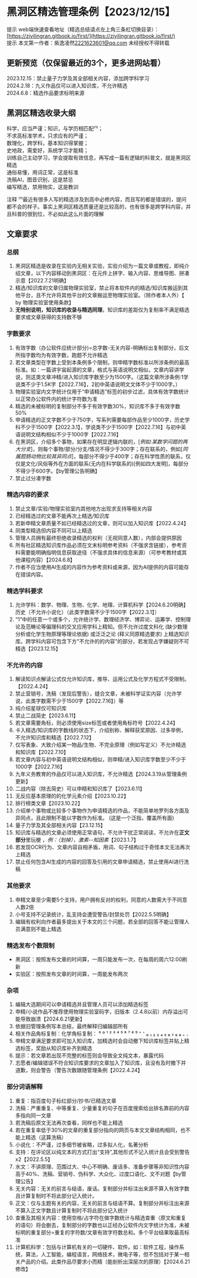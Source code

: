# 黑洞区精选管理条例【2023/12/15】

提示 web端快速查看地址（精选总结请点左上角三条杠切换目录）：[https://ziyilingran.gitbook.io/first/](https://ziyilingran.gitbook.io/first/)  
提示 本文第一作者：紫逸凌然<2221623601@qq.com> 未经授权不得转载

## 更新预览（仅保留最近的3个，更多进网站看）
2023.12.15：禁止量子力学及其全部相关内容，添加跨学科学习  
2024.2.18：九义作品仅可以进入知识库，不允许精选  
2024.6.8：精选作品要求标明来源

## 黑洞区精选收录大纲
科学，应当严谨；知识，与学历相匹配⁽¹⁾；  
不求高标准学术，只求应有的严谨；  
数理化，跨学科，基本知识得掌握；  
史地政，需爱好，系统学习才能精；  
训练自己主动学习，学会提取有效信息，再写成一篇有逻辑的科普文，就是黑洞区精选  
通俗易懂，用词正常，这是标准  
洗稿AI，图音识别，这是禁忌  
编写精选，禁用物实，这是教训  

注释 ⁽¹⁾最近有很多人写的精选涉及到高中必修内容，而且写的都是错误的，提问都不会的样子。事实上黑洞区精选质量还是比较高的，也有很多是跨学科内容，并且科普的很到位，不必如此这么片面的理解


## 文章要求

### 总纲
1. 黑洞区精选是收录在实验内无相关实验，实验介绍为一篇文章或教程，即纯介绍文章，以下内容移动到黑洞区：在元件上拼字、输入内容、思维导图、拼凑示意【2022.7.21明确】      
2. 精选/知识库的文章归属物理实验室，禁止将本软件内的精选/知识库搬运到其他平台，且不允许将其他平台的文章搬运至物理实验室。（除作者本人外）【 by 物理实验室使用条款】  
3. **无特别说明，知识库的收录与精选同理**，知识库的差距仅为复制率不满足精选要求或文章获得的支持数不够  

### 字数要求
1. 有效字数（办公软件应统计部分)=总字数-无关内容-明确标出复制部分，后文所指字数均为有效字数，跑题不允许精选
2. 若文章类型在字数上受到本条例多个限制，则申精字数标准以所涉条例的最高标准。如：一篇讲宇宙起源的文章，格式与英语说明文相似，文章内容讲学说，则这类文章冲精/进入知识库字数至少为1500字。（这篇文章所涉条例:1学说类不少于1.5K字【2022.7.16】，2初中英语说明文文体不少于1000字。）
3. 物理实验室内文字统计仅用于“申请精选”标签的初步过滤，具体有效字数统计以正常办公软件内的统计字符数为准
4. 精选的未被标明的复制部分不多于有效字数30%，知识库不多于有效字数50%
5. 申请精选的正文字数不少于750字，写系列需要每部作品至少1000字，历史学科不少于1500字【2022.3.1】，学说类不少于1500字【2022.7.16】与初中英语说明文结构相似不少于1000字【2022.7.16】
6. 在黑洞区，介绍多个事物，如果存在明显逻辑内联的，[*例如:某数学问题的两大分支*]，则每个事物/部分/分支/情况不得少于300字；存在联系的，例如[*同属腔肠动物比较其异同点*]，每部分不得少于400字；存在科学性质的联系，仅仅是文化/风俗等外在方面的联系(无内在科学联系的)[例如四大发明]，每部分不得少于600字。【by管理公告明确】
7. 禁止过分凑字数

### 精选内容的要求
1. 禁止文章/实验/物理实验室内其他地方出现求支持等相关内容
2. 已经精选过的文章不能再次上精选/知识库
3. 若新申精文章质量不如已经精选过的文章，则可以加入知识库【2022.4.24】
4. 同类型精选但内容不同可以上精选
5. 管理人员拥有最终拒绝收录精选的权利（无视同意人数），内部会提供原因
6. 所有社区精选知识库作品必须在文末标明参考资料（不强求含链接），参考资料需要能明确指明信息获取途径（不强求具体的信息来源）（可参考教材或其他课程内容）【2024.6.8】
7. 作者不应当使用AI生成的内容作为参考资料或来源，因为AI提供的内容可能存在错误内容。

### 精选学科要求
1. 允许学科：数学、物理、生物、化学、地理、计算机科学【2024.6.20明确】历史（不允许小说化）（此类字数需不少于1500字【2022.3.1】）
2. “1”中的任意一个或多个，允许统计学、数理经济学、博弈论、运筹学、控制理论及范畴论等偏理科的交叉应用学科上精知。但不允许过度文科化 (缺少数理分析或化学生物原理等理论依据) 或泛泛之论 (释义同原精选要求) 上精选知识库。跨学科内容可包含下方"不允许的的内容"的部分，若发现占字嫌疑则不可精选【2023.12.15】

### 不允许的内容
1. 解读知识点解读公式仅允许知识库，推导、运用公式及化学方程式不受限制。【2022.4.24】
2. 禁止营销号，洗稿（发现后警告），缝合文章，未被科学证实内容（允许学说，此类字数需不少于1500字【2022.7.16】）等
3. 纯介绍星球仅可知识库
4. 禁止二战简史【2023.6.11】
5. 若文章需要角标，则必须使用size标签或者使用角标符号【2022.4.24】
6. 卡入精选/知识库的字数线的状态下，介绍别称、解释获奖原因、过多举例，不允许知识库和精选【2022.7.12】
7. 仅写表象、大致介绍某一物品/生物、不完全原理（例如写定义）不允许精选和知识库【2022.7.10】
8. 若文章内容与初中英语说明文结构相似，则申精/进入知识库字数至少不少于1000字【2022.7.16】
9. 九年义务教育的作品仅可以进入知识库，不允许精选【2024.3.19从管理条例更新】
10. 二战内容（除去简史）可以申精和知识库了【2023.6.11】
11. 无反应基本原理的的化学元素介绍【2023.10.22】
12. 排行榜类文章【2023.10.22】
13. 介绍单个事物或比较多个事物作为申请精选的作品，不能简单地罗列各方面及异同点，且此限制不能以字数作为标准。 (这是一个泛指，覆盖所有面)
14. 量子力学及其全部相关内容【23.12.15】
15. 知识库与精选的文章必须使用正常语句，不允许干扰正常阅读，不允许在<b>正文部分</b>里玩梗 ，<i>例：（划掉），激素--知因素</i>【2023.1.7】
16. 若发现OCR行为、文章内容自相矛盾，用词、句子结构过于奇怪本文无法再次上精选
17. 禁止任何包含AI生成的内容的回答及引用的文章申请精选，禁止使用AI进行洗稿

### 其他要求
1. 申精文章至少需要5个支持，用户拥有反对的权利，同意的人数需大于不同意人数2倍
2. 小号支持不记录统计，乱支持会遭受警告/封禁处罚【2022.5.5明确】
3. 编辑有权利向作者最多提出关于本文的三个问题，若全部的回答不能让管理人员满意则不能上精选

### 精选发布个数限制
- 黑洞区：按照发布文章的时间算，一周只能发布一次，在每周的周六12:00刷新
- 实验区：按照发布文章的时间算，一周能发布两次

### 杂项
1. 编辑大选期间可以申请精选并且管理人员可以添加精选标签
2. 申精/小说作品不推荐使用物理实验室码字，旧版本（2.4.8以前）内存溢出可能导致崩溃【2024.6.21更新】
3. 依据旧管理条例写本总结，最终解释归编辑部所有
4. 相关作品角标复制：化学角标复制： ⁰ º ¹ ² ³ ⁴ ⁵ ⁶ ⁷ ⁸ ⁹ ⁺ ⁻  ₀ ₁ ₂ ₃ ₄ ₅ ₆ ₇ ₈ ₉ ₊ ₋
5. 申精文章满足要求即可加入知识库，加精选时会自动撤下知识库标签并贴上精选标签，奖励从知识库补齐到精选
6. 提示：若文章若出现不完整的标签则会导致全文纯文本，暴露代码
7. 志愿者/编辑错误不符合知识库要求的文章加入了知识库，且没有及时撤下并道歉，则会警告（警告次数跟随管理条例【2022.4.24】  

### 部分词语解释
1. 重复：指百度句子标红部分/抄书/已精选文章  
2. 洗稿：严重重复、中等重复、少量重复的句子在百度搜索给出排名靠前的内容多指向同一文章
3. 若洗稿后原文无法再次查看，同样也不能上精选
4. 若在重复率低于30%的文章的重复部分指向的网页与本文文章结构相同，也不能上精选（这算洗稿）
5. 小说化：不严谨，过多细节被省略，过多拟人化，名著分析
6.  支持：在评论区以纯文本的方式打出“支持”,其他形式不记入统计且会受到警告x2【2022.5.5】
7. 水文：不讲原理、范围过大、中心不明确、废话多、准备步骤等非知识性内容高于40%、洗稿、营销号、伪科学、大众化、过度口语化、文不对题【by管理公告】
9. 无关内容：无关的前言与结语，废话。复制部分并标注出来源不算入有效字数且计算复制时不将此部分记入统计。
10. 正文：仅与主题有关的内容，无关的前言与结语不算。复制部分并标注出来源不算入正文字数且计算复制时不将此部分记入统计
11. 查重及其相关内容：使用空格/占字符在做字数统计与精选查重（原文和重复的语句）将会删去，复制部分的字数也以正经办公软件内文字统计为准，未被标明的重复部分=重复的字符数/文章有效字符数总和。多个平台结果取最高标准
12. 计算机科学：包括与计算机有关的一切硬件、软件。如：软件工程，操作系统，算法，人工智能，编程语言，网络技术，微电子等，但不包括对于某一相关产品的介绍。此类作品尽要求小而精（能剖析出深层次的原理）【2024.6.21修改】